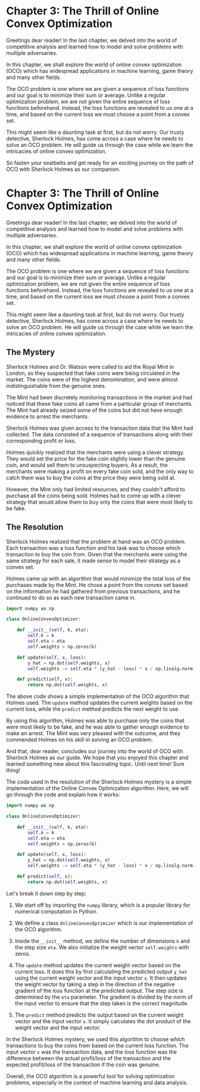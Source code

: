 # Chapter 3: The Thrill of Online Convex Optimization

Greetings dear reader! In the last chapter, we delved into the world of competitive analysis and learned how to model and solve problems with multiple adversaries. 

In this chapter, we shall explore the world of online convex optimization (OCO) which has widespread applications in machine learning, game theory and many other fields. 

The OCO problem is one where we are given a sequence of loss functions and our goal is to minimize their sum or average. Unlike a regular optimization problem, we are not given the entire sequence of loss functions beforehand. Instead, the loss functions are revealed to us one at a time, and based on the current loss we must choose a point from a convex set. 

This might seem like a daunting task at first, but do not worry. Our trusty detective, Sherlock Holmes, has come across a case where he needs to solve an OCO problem. He will guide us through the case while we learn the intricacies of online convex optimization.

So fasten your seatbelts and get ready for an exciting journey on the path of OCO with Sherlock Holmes as our companion.
# Chapter 3: The Thrill of Online Convex Optimization

Greetings dear reader! In the last chapter, we delved into the world of competitive analysis and learned how to model and solve problems with multiple adversaries. 

In this chapter, we shall explore the world of online convex optimization (OCO) which has widespread applications in machine learning, game theory and many other fields. 

The OCO problem is one where we are given a sequence of loss functions and our goal is to minimize their sum or average. Unlike a regular optimization problem, we are not given the entire sequence of loss functions beforehand. Instead, the loss functions are revealed to us one at a time, and based on the current loss we must choose a point from a convex set. 

This might seem like a daunting task at first, but do not worry. Our trusty detective, Sherlock Holmes, has come across a case where he needs to solve an OCO problem. He will guide us through the case while we learn the intricacies of online convex optimization.

## The Mystery

Sherlock Holmes and Dr. Watson were called to aid the Royal Mint in London, as they suspected that fake coins were being circulated in the market. The coins were of the highest denomination, and were almost indistinguishable from the genuine ones.

The Mint had been discretely monitoring transactions in the market and had noticed that these fake coins all came from a particular group of merchants. The Mint had already seized some of the coins but did not have enough evidence to arrest the merchants.

Sherlock Holmes was given access to the transaction data that the Mint had collected. The data consisted of a sequence of transactions along with their corresponding profit or loss. 

Holmes quickly realized that the merchants were using a clever strategy. They would set the price for the fake coin slightly lower than the genuine coin, and would sell them to unsuspecting buyers. As a result, the merchants were making a profit on every fake coin sold, and the only way to catch them was to buy the coins at the price they were being sold at.

However, the Mint only had limited resources, and they couldn't afford to purchase all the coins being sold. Holmes had to come up with a clever strategy that would allow them to buy only the coins that were most likely to be fake.

## The Resolution

Sherlock Holmes realized that the problem at hand was an OCO problem. Each transaction was a loss function and his task was to choose which transaction to buy the coin from. Given that the merchants were using the same strategy for each sale, it made sense to model their strategy as a convex set. 

Holmes came up with an algorithm that would minimize the total loss of the purchases made by the Mint. He chose a point from the convex set based on the information he had gathered from previous transactions, and he continued to do so as each new transaction came in.

```python
import numpy as np

class OnlineConvexOptimizer:

    def __init__(self, k, eta):
        self.k = k
        self.eta = eta
        self.weights = np.zeros(k)

    def update(self, x, loss):
        y_hat = np.dot(self.weights, x)
        self.weights -= self.eta * (y_hat - loss) * x / np.linalg.norm(x)

    def predict(self, x):
        return np.dot(self.weights, x)
```

The above code shows a simple implementation of the OCO algorithm that Holmes used. The `update` method updates the current weights based on the current loss, while the `predict` method predicts the next weight to use.

By using this algorithm, Holmes was able to purchase only the coins that were most likely to be fake, and he was able to gather enough evidence to make an arrest. The Mint was very pleased with the outcome, and they commended Holmes on his skill in solving an OCO problem.

And that, dear reader, concludes our journey into the world of OCO with Sherlock Holmes as our guide. We hope that you enjoyed this chapter and learned something new about this fascinating topic. Until next time!
Sure thing! 

The code used in the resolution of the Sherlock Holmes mystery is a simple implementation of the Online Convex Optimization algorithm. Here, we will go through the code and explain how it works:

```python
import numpy as np

class OnlineConvexOptimizer:

    def __init__(self, k, eta):
        self.k = k
        self.eta = eta
        self.weights = np.zeros(k)

    def update(self, x, loss):
        y_hat = np.dot(self.weights, x)
        self.weights -= self.eta * (y_hat - loss) * x / np.linalg.norm(x)

    def predict(self, x):
        return np.dot(self.weights, x)
```

Let's break it down step by step:

1. We start off by importing the `numpy` library, which is a popular library for numerical computation in Python.

2. We define a class `OnlineConvexOptimizer` which is our implementation of the OCO algorithm.

3. Inside the `__init__` method, we define the number of dimensions `k` and the step size `eta`. We also initialize the weight vector `self.weights` with zeros.

4. The `update` method updates the current weight vector based on the current loss. It does this by first calculating the predicted output `y_hat` using the current weight vector and the input vector `x`. It then updates the weight vector by taking a step in the direction of the negative gradient of the loss function at the predicted output. The step size is determined by the `eta` parameter. The gradient is divided by the norm of the input vector to ensure that the step taken is the correct magnitude.

5. The `predict` method predicts the output based on the current weight vector and the input vector `x`. It simply calculates the dot product of the weight vector and the input vector.

In the Sherlock Holmes mystery, we used this algorithm to choose which transactions to buy the coins from based on the current loss function. The input vector `x` was the transaction data, and the loss function was the difference between the actual profit/loss of the transaction and the expected profit/loss of the transaction if the coin was genuine.

Overall, the OCO algorithm is a powerful tool for solving optimization problems, especially in the context of machine learning and data analysis.